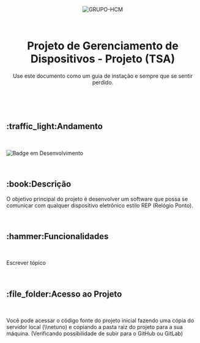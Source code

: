 <div align="center">

  ![GRUPO-HCM](https://github.com/HeihachiKaneko/TSA/assets/38951768/12796911-e3a9-4703-a285-f1e987377e9e)

  <br>

  <h1>Projeto de Gerenciamento de Dispositivos - Projeto (TSA)</h1>

  <p>
    Use este documento como um guia de instação e sempre que se sentir perdido.
  </p>
  
</div>

<br><br><br>

<div>
  <h2>:traffic_light:Andamento</h2>
  <br>

  ![Badge em Desenvolvimento](http://img.shields.io/static/v1?label=STATUS&message=EM%20DESENVOLVIMENTO&color=GREEN&style=for-the-badge)

</div>

<br>


<div>
  <h2>:book:Descrição</h2>
  
  <p>
    O objetivo principal do projeto é desenvolver um software que possa se comunicar com qualquer dispositivo eletrônico estilo REP       
    (Relógio Ponto).
  </p>
</div>

<br>

<div>
  <h2>:hammer:Funcionalidades</h2>
  <br>

  <p>Escrever tópico</p>
</div>

<br>

<div>
  <h2>:file_folder:Acesso ao Projeto</h2>
  <br>

  <p>Você pode acessar o código fonte do projeto inicial fazendo uma cópia do servidor local (\\netuno) e copiando a pasta raiz do   
     projeto para a sua máquina. (Verificando possibilidade de subir para o GitHub ou GitLab)
  </p>
</div>
